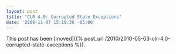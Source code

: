```yaml
---
layout: post
title: "CLR 4.0: Corrupted State Exceptions"
date: '2008-11-07 15:19:36 -05:00'
---
```


This post has been [moved]({% post_url /2010/2010-05-03-clr-4.0-corrupted-state-exceptions %}).
